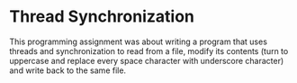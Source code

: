 # Thread Synchronization
This programming assignment was about writing a program that uses threads
and synchronization to read from a file, modify its contents (turn to uppercase and
replace every space character with underscore character) and write back to the same
file.
